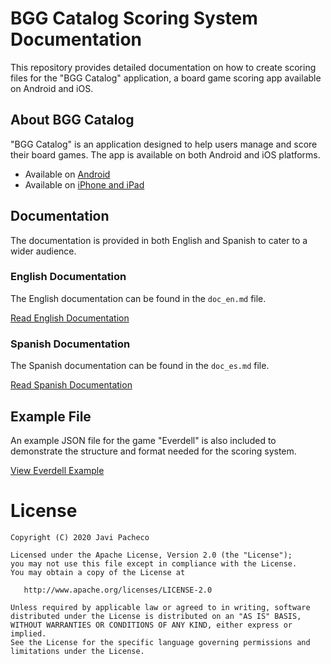 
# BGG Catalog Scoring System Documentation

This repository provides detailed documentation on how to create scoring files for the "BGG Catalog" application, a board game scoring app available on Android and iOS.

## About BGG Catalog

"BGG Catalog" is an application designed to help users manage and score their board games. The app is available on both Android and iOS platforms.

- Available on [Android](https://bit.ly/3oYT9HU)
- Available on [iPhone and iPad](https://apple.co/3f9ARRG)

## Documentation

The documentation is provided in both English and Spanish to cater to a wider audience.

### English Documentation

The English documentation can be found in the `doc_en.md` file.

[Read English Documentation](./doc_en.md)

### Spanish Documentation

The Spanish documentation can be found in the `doc_es.md` file.

[Read Spanish Documentation](./doc_es.md)

## Example File

An example JSON file for the game "Everdell" is also included to demonstrate the structure and format needed for the scoring system.

[View Everdell Example](./everdel.json)

# License

    Copyright (C) 2020 Javi Pacheco

    Licensed under the Apache License, Version 2.0 (the "License");
    you may not use this file except in compliance with the License.
    You may obtain a copy of the License at

       http://www.apache.org/licenses/LICENSE-2.0

    Unless required by applicable law or agreed to in writing, software
    distributed under the License is distributed on an "AS IS" BASIS,
    WITHOUT WARRANTIES OR CONDITIONS OF ANY KIND, either express or implied.
    See the License for the specific language governing permissions and
    limitations under the License.

